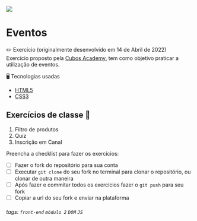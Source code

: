 ![](https://i.imgur.com/xG74tOh.png)

# Eventos

:pencil2: Exercício (originalmente desenvolvido em 14 de Abril de 2022) <br>
Exercício proposto pela [Cubos Academy](https://cubos.academy/sucesso), tem como objetivo praticar a utilização de eventos.

:desktop_computer: Tecnologias usadas
- [HTML5](https://developer.mozilla.org/pt-BR/docs/Web/HTML)
- [CSS3](https://developer.mozilla.org/pt-BR/docs/Web/CSS)

## Exercícios de classe 🏫
1.  Filtro de produtos
2.  Quiz
3.  Inscrição em Canal


Preencha a checklist para fazer os exercícios:

-   [ ] Fazer o fork do repositório para sua conta
-   [ ] Executar `git clone` do seu fork no terminal para clonar o repositório, ou clonar de outra maneira
-   [ ] Após fazer e commitar todos os exercícios fazer o `git push` para seu fork
-   [ ] Copiar a url do seu fork e enviar na plataforma

###### tags: `front-end` `módulo 2` `DOM` `JS`

